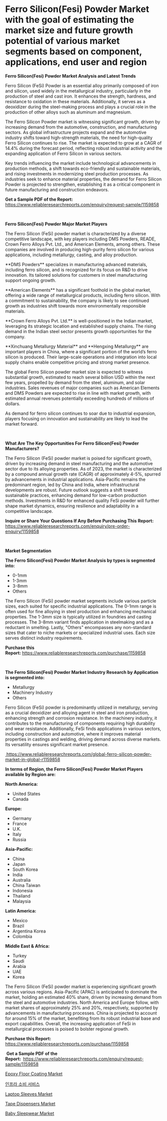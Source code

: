 <p><h1>Ferro Silicon(Fesi) Powder Market with the goal of estimating the market size and future growth potential of various market segments based on component, applications, end user and region</h1></p><p><strong>Ferro Silicon(Fesi) Powder Market Analysis and Latest Trends</strong></p>
<p><p>Ferro Silicon (FeSi) Powder is an essential alloy primarily composed of iron and silicon, used widely in the metallurgical industry, particularly in the production of steel and cast iron. It enhances the strength, hardness, and resistance to oxidation in these materials. Additionally, it serves as a deoxidizer during the steel-making process and plays a crucial role in the production of other alloys such as aluminum and magnesium.</p><p>The Ferro Silicon Powder market is witnessing significant growth, driven by increasing demand from the automotive, construction, and manufacturing sectors. As global infrastructure projects expand and the automotive industry shifts toward high-strength materials, the need for high-quality Ferro Silicon continues to rise. The market is expected to grow at a CAGR of 14.4% during the forecast period, reflecting robust industrial activity and the expanding application of Ferro Silicon in various sectors.</p><p>Key trends influencing the market include technological advancements in production methods, a shift towards eco-friendly and sustainable materials, and rising investments in modernizing steel production processes. As industries seek to enhance material properties, the demand for Ferro Silicon Powder is projected to strengthen, establishing it as a critical component in future manufacturing and construction endeavors.</p></p>
<p><strong>Get a Sample PDF of the Report:&nbsp;</strong> <a href="https://www.reliableresearchreports.com/enquiry/request-sample/1159858">https://www.reliableresearchreports.com/enquiry/request-sample/1159858</a></p>
<p>&nbsp;</p>
<p><strong>Ferro Silicon(Fesi) Powder Major Market Players</strong></p>
<p><p>The Ferro Silicon (FeSi) powder market is characterized by a diverse competitive landscape, with key players including DMS Powders, READE, Crown Ferro Alloys Pvt. Ltd., and American Elements, among others. These companies are involved in producing high-purity ferro silicon for various applications, including metallurgy, casting, and alloy production.</p><p>**DMS Powders** specializes in manufacturing advanced materials, including ferro silicon, and is recognized for its focus on R&D to drive innovation. Its tailored solutions for customers in steel manufacturing support ongoing growth.</p><p>**American Elements** has a significant foothold in the global market, offering a wide range of metallurgical products, including ferro silicon. With a commitment to sustainability, the company is likely to see continued growth as industries shift towards more environmentally responsible materials.</p><p>**Crown Ferro Alloys Pvt. Ltd.** is well-positioned in the Indian market, leveraging its strategic location and established supply chains. The rising demand in the Indian steel sector presents growth opportunities for the company.</p><p>**Xinchuang Metallurgy Material** and **Hengxing Metallurgy** are important players in China, where a significant portion of the world’s ferro silicon is produced. Their large-scale operations and integration into local supply chains enable competitive pricing and strong market presence.</p><p>The global Ferro Silicon powder market size is expected to witness substantial growth, estimated to reach several billion USD within the next few years, propelled by demand from the steel, aluminum, and solar industries. Sales revenues of major companies such as American Elements and DMS Powders are expected to rise in line with market growth, with estimated annual revenues potentially exceeding hundreds of millions of dollars.</p><p>As demand for ferro silicon continues to soar due to industrial expansion, players focusing on innovation and sustainability are likely to lead the market forward.</p></p>
<p>&nbsp;</p>
<p><strong>What Are The Key Opportunities For Ferro Silicon(Fesi) Powder Manufacturers?</strong></p>
<p><p>The Ferro Silicon (FeSi) powder market is poised for significant growth, driven by increasing demand in steel manufacturing and the automotive sector due to its alloying properties. As of 2023, the market is characterized by a compound annual growth rate (CAGR) of approximately 4-5%, spurred by advancements in industrial applications. Asia-Pacific remains the predominant region, led by China and India, where infrastructural developments are robust. Future outlook suggests a shift toward sustainable practices, enhancing demand for low-carbon production methods. Investments in R&D for enhanced quality FeSi powder will further shape market dynamics, ensuring resilience and adaptability in a competitive landscape.</p></p>
<p><strong>Inquire or Share Your Questions If Any Before Purchasing This Report:</strong> <a href="https://www.reliableresearchreports.com/enquiry/pre-order-enquiry/1159858">https://www.reliableresearchreports.com/enquiry/pre-order-enquiry/1159858</a></p>
<p>&nbsp;</p>
<p><strong>Market Segmentation</strong></p>
<p><strong>The Ferro Silicon(Fesi) Powder Market Analysis by types is segmented into:</strong></p>
<p><ul><li>0-1mm</li><li>1-3mm</li><li>3-8mm</li><li>Others</li></ul></p>
<p><p>The Ferro Silicon (FeSi) powder market segments include various particle sizes, each suited for specific industrial applications. The 0-1mm range is often used for fine alloying in steel production and enhancing mechanical properties. The 1-3mm size is typically utilized in foundries and casting processes. The 3-8mm variant finds application in steelmaking and as a reductant in smelting. Lastly, "Others" encompasses any non-standard sizes that cater to niche markets or specialized industrial uses. Each size serves distinct industry requirements.</p></p>
<p><strong>Purchase this Report:&nbsp;</strong><a href="https://www.reliableresearchreports.com/purchase/1159858">https://www.reliableresearchreports.com/purchase/1159858</a></p>
<p>&nbsp;</p>
<p><strong>The Ferro Silicon(Fesi) Powder Market Industry Research by Application is segmented into:</strong></p>
<p><ul><li>Metallurgy</li><li>Machinery Industry</li><li>Others</li></ul></p>
<p><p>Ferro Silicon (FeSi) powder is predominantly utilized in metallurgy, serving as a crucial deoxidizer and alloying agent in steel and iron production, enhancing strength and corrosion resistance. In the machinery industry, it contributes to the manufacturing of components requiring high durability and wear resistance. Additionally, FeSi finds applications in various sectors, including construction and automotive, where it improves material properties in castings and welding, driving demand across diverse markets. Its versatility ensures significant market presence.</p></p>
<p><a href="https://www.reliableresearchreports.com/global-ferro-silicon-powder-market-in-global-r1159858">&nbsp;https://www.reliableresearchreports.com/global-ferro-silicon-powder-market-in-global-r1159858</a></p>
<p><strong>In terms of Region, the Ferro Silicon(Fesi) Powder Market Players available by Region are:</strong></p>
<p>
    <p> <strong> North America: </strong>
        <ul>
            <li>United States</li>
            <li>Canada</li>
        </ul>
        </p> 
    <p> <strong> Europe: </strong>
        <ul>
            <li>Germany</li>
            <li>France</li>
            <li>U.K.</li>
            <li>Italy</li>
            <li>Russia</li>
        </ul>
        </p> 
    <p> <strong> Asia-Pacific: </strong>
        <ul>
            <li>China</li>
            <li>Japan</li>
            <li>South Korea</li>
            <li>India</li>
            <li>Australia</li>
            <li>China Taiwan</li>
            <li>Indonesia</li>
            <li>Thailand</li>
            <li>Malaysia</li>
        </ul>
        </p> 
    <p> <strong> Latin America: </strong>
        <ul>
            <li>Mexico</li>
            <li>Brazil</li>
            <li>Argentina Korea</li>
            <li>Colombia</li>
        </ul>
        </p> 
    <p> <strong> Middle East & Africa: </strong>
        <ul>
            <li>Turkey</li>
            <li>Saudi</li>
            <li>Arabia</li>
            <li>UAE</li>
            <li>Korea</li>
        </ul>
    </p>
    </p>
<p><p>The Ferro Silicon (FeSi) powder market is experiencing significant growth across various regions. Asia-Pacific (APAC) is anticipated to dominate the market, holding an estimated 40% share, driven by increasing demand from the steel and automotive industries. North America and Europe follow, with market shares of approximately 25% and 20%, respectively, supported by advancements in manufacturing processes. China is projected to account for around 15% of the market, benefiting from its robust industrial base and export capabilities. Overall, the increasing application of FeSi in metallurgical processes is poised to bolster regional growth.</p></p>
<p><strong>Purchase this Report: </strong><a href="https://www.reliableresearchreports.com/purchase/1159858">https://www.reliableresearchreports.com/purchase/1159858</a></p>
<p>&nbsp;<strong>Get a Sample PDF of the Report:&nbsp;&nbsp;</strong><a href="https://www.reliableresearchreports.com/enquiry/request-sample/1159858">https://www.reliableresearchreports.com/enquiry/request-sample/1159858</a></p>
<p><strong></strong></p>
<p><p><a href="https://issuu.com/reportprime-2/docs/epoxy-floor-coating-market-size-203_b0ea41b813b3cf">Epoxy Floor Coating Market</a></p><p><a href="https://medium.com/@afsanamia652/%EC%84%B8%EA%B3%84-infrastructure-consumption-service-market-%EC%9D%80-2024%EC%97%90%EC%84%9C-2031%EB%A1%9C-%EC%97%B0%ED%8F%89%EA%B7%A0-%EC%A6%9D%EA%B0%80%EC%9C%A8%EC%9D%84-%EB%B3%B4%EC%9D%BC-%EA%B2%83%EC%9C%BC%EB%A1%9C-%EC%98%88%EC%83%81%EB%90%A9%EB%8B%88%EB%8B%A4-73af9c969bfd">인프라 소비 서비스</a></p><p><a href="https://www.linkedin.com/pulse/what-factors-influence-laptop-sleeves-market-coming-years-nkfle?trackingId=ragXKZLKQHa0QtCeDLCW1g%3D%3D">Laptop Sleeves Market</a></p><p><a href="https://www.linkedin.com/pulse/tape-dispensers-market-indicators-size-regional-breakdown-9zvne?trackingId=WB%2BxxmouSTG6AVddKxnkAA%3D%3D">Tape Dispensers Market</a></p><p><a href="https://github.com/lambertr3e8v/Market-Research-Report-List-1/blob/main/baby-sleepwear-market.md">Baby Sleepwear Market</a></p></p>